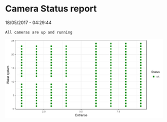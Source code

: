 Camera Status report
================
18/05/2017 - 04:29:44

    All cameras are up and running

![](camreport_files/figure-markdown_github/unnamed-chunk-2-1.png)
